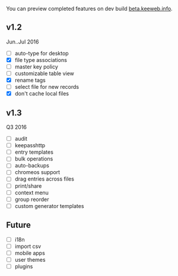 You can preview completed features on dev build [beta.keeweb.info](https://beta.keeweb.info).
## v1.2
Jun..Jul 2016
- [ ] auto-type for desktop
- [x] file type associations
- [ ] master key policy
- [ ] customizable table view
- [x] rename tags
- [ ] select file for new records
- [x] don't cache local files

## v1.3
Q3 2016
- [ ] audit
- [ ] keepasshttp
- [ ] entry templates
- [ ] bulk operations
- [ ] auto-backups
- [ ] chromeos support
- [ ] drag entries across files
- [ ] print/share
- [ ] context menu
- [ ] group reorder
- [ ] custom generator templates

## Future
- [ ] i18n
- [ ] import csv
- [ ] mobile apps
- [ ] user themes
- [ ] plugins